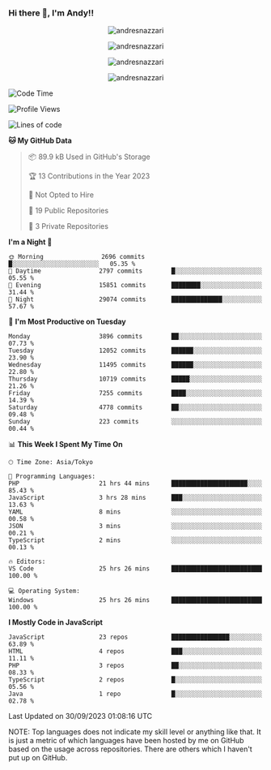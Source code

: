 ### Hi there 👋, I'm Andy!!

<p align="center" >
  <img src="https://github-profile-trophy.vercel.app/?username=AndresNazzari&theme=dracula&column=-1" alt="andresnazzari"/>
</p>

<p align="center">
  <img  src="https://github-readme-stats.vercel.app/api?username=AndresNazzari&count_private=true&show_icons=true&theme=dracula" alt="andresnazzari"/>
</p>
<p align="center">
  <img  src="https://github-readme-stats.vercel.app/api/top-langs/?username=AndresNazzari&layout=compact" alt="andresnazzari"/>
</p>
<p align="center" >
  <img src="https://github-readme-stats.vercel.app/api/wakatime?username=AndresNazzari" alt="andresnazzari"/>
</p>

<!--START_SECTION:waka-->
![Code Time](http://img.shields.io/badge/Code%20Time-920%20hrs%2054%20mins-blue)

![Profile Views](http://img.shields.io/badge/Profile%20Views-0-blue)

![Lines of code](https://img.shields.io/badge/From%20Hello%20World%20I%27ve%20Written-11.7%20million%20lines%20of%20code-blue)

**🐱 My GitHub Data** 

> 📦 89.9 kB Used in GitHub's Storage 
 > 
> 🏆 13 Contributions in the Year 2023
 > 
> 🚫 Not Opted to Hire
 > 
> 📜 19 Public Repositories 
 > 
> 🔑 3 Private Repositories 
 > 
**I'm a Night 🦉** 

```text
🌞 Morning                2696 commits        █░░░░░░░░░░░░░░░░░░░░░░░░   05.35 % 
🌆 Daytime                2797 commits        █░░░░░░░░░░░░░░░░░░░░░░░░   05.55 % 
🌃 Evening                15851 commits       ████████░░░░░░░░░░░░░░░░░   31.44 % 
🌙 Night                  29074 commits       ██████████████░░░░░░░░░░░   57.67 % 
```
📅 **I'm Most Productive on Tuesday** 

```text
Monday                   3896 commits        ██░░░░░░░░░░░░░░░░░░░░░░░   07.73 % 
Tuesday                  12052 commits       ██████░░░░░░░░░░░░░░░░░░░   23.90 % 
Wednesday                11495 commits       ██████░░░░░░░░░░░░░░░░░░░   22.80 % 
Thursday                 10719 commits       █████░░░░░░░░░░░░░░░░░░░░   21.26 % 
Friday                   7255 commits        ████░░░░░░░░░░░░░░░░░░░░░   14.39 % 
Saturday                 4778 commits        ██░░░░░░░░░░░░░░░░░░░░░░░   09.48 % 
Sunday                   223 commits         ░░░░░░░░░░░░░░░░░░░░░░░░░   00.44 % 
```


📊 **This Week I Spent My Time On** 

```text
🕑︎ Time Zone: Asia/Tokyo

💬 Programming Languages: 
PHP                      21 hrs 44 mins      █████████████████████░░░░   85.43 % 
JavaScript               3 hrs 28 mins       ███░░░░░░░░░░░░░░░░░░░░░░   13.63 % 
YAML                     8 mins              ░░░░░░░░░░░░░░░░░░░░░░░░░   00.58 % 
JSON                     3 mins              ░░░░░░░░░░░░░░░░░░░░░░░░░   00.21 % 
TypeScript               2 mins              ░░░░░░░░░░░░░░░░░░░░░░░░░   00.13 % 

🔥 Editors: 
VS Code                  25 hrs 26 mins      █████████████████████████   100.00 % 

💻 Operating System: 
Windows                  25 hrs 26 mins      █████████████████████████   100.00 % 
```

**I Mostly Code in JavaScript** 

```text
JavaScript               23 repos            ████████████████░░░░░░░░░   63.89 % 
HTML                     4 repos             ███░░░░░░░░░░░░░░░░░░░░░░   11.11 % 
PHP                      3 repos             ██░░░░░░░░░░░░░░░░░░░░░░░   08.33 % 
TypeScript               2 repos             █░░░░░░░░░░░░░░░░░░░░░░░░   05.56 % 
Java                     1 repo              █░░░░░░░░░░░░░░░░░░░░░░░░   02.78 % 
```




 Last Updated on 30/09/2023 01:08:16 UTC
<!--END_SECTION:waka-->

NOTE: Top languages does not indicate my skill level or anything like that. It is just a metric of which languages have been hosted by me on GitHub based on the usage across repositories. There are others which I haven't put up on GitHub.

<!-- Here are some ideas to get you started:

-   🔭 I’m currently working on ...
-   🌱 I’m currently learning ...
-   👯 I’m looking to collaborate on ...
-   🤔 I’m looking for help with ...
-   💬 Ask me about ...
-   📫 How to reach me: ...
-   😄 Pronouns: ...
-   ⚡ Fun fact: ... -->
